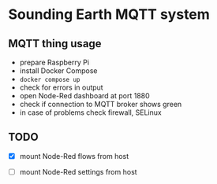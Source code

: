 # Sounding Earth MQTT system
## MQTT thing usage
- prepare Raspberry Pi
- install Docker Compose
- `docker compose up`
- check for errors in output
- open Node-Red dashboard at port 1880
- check if connection to MQTT broker shows green
- in case of problems check firewall, SELinux

## TODO
- [x] mount Node-Red flows from host
- [ ] mount Node-Red settings from host

